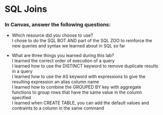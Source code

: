 # SQL Joins


### In Canvas, answer the following questions:

- Which resource did you choose to use?<br>
I chose to do the SQL BOT AND part of the SQL ZOO to reinforce the new queries and syntax we learned about in SQL so far<br>

- What are three things you learned during this lab?<br>
I learned the correct order of execution of a query<br>
I learned how to use the DISTINCT keyword to remove duplicate results in a query<br>
I learned how to use the AS keyword with expressions to give the resulting expression an alias column name<br>
I learned how to combine the GROUPED BY key with aggregate functions to group rows that have the same value in the column specified<br>
I learned when CREATE TABLE, you can add the default values and contraints to a column in the same command
